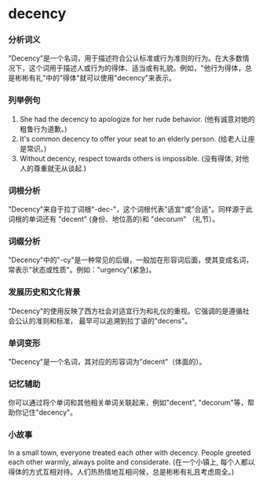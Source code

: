 # decency

### 分析词义

  

"Decency"是一个名词，用于描述符合公认标准或行为准则的行为。在大多数情况下，这个词用于描述人或行为的得体、适当或有礼貌。例如，"他行为得体，总是彬彬有礼"中的"得体"就可以使用"decency"来表示。

  

### 列举例句

  

1.  She had the decency to apologize for her rude behavior. (他有诚意对她的粗鲁行为道歉。)
2.  It's common decency to offer your seat to an elderly person. (给老人让座是常识。)
3.  Without decency, respect towards others is impossible. (没有得体, 对他人的尊重就无从谈起.)

  

### 词根分析

  

"Decency"来自于拉丁词根"-dec-"，这个词根代表"适宜"或"合适"。同样源于此词根的单词还有 "decent" (身份、地位高的)和 "decorum" （礼节）。

  

### 词缀分析

  

"Decency"中的"-cy"是一种常见的后缀，一般加在形容词后面，使其变成名词，常表示"状态或性质"。例如："urgency"(紧急)。

  

### 发展历史和文化背景

  

"Decency"的使用反映了西方社会对适宜行为和礼仪的重视。它强调的是遵循社会公认的准则和标准， 最早可以追溯到拉丁语的"decens"。

  

### 单词变形

  

"Decency"是一个名词，其对应的形容词为"decent"（体面的）。

  

### 记忆辅助

  

你可以通过将个单词和其他相关单词关联起来，例如"decent", "decorum"等，帮助你记住"decency"。

  

### 小故事

  

In a small town, everyone treated each other with decency. People greeted each other warmly, always polite and considerate. (在一个小镇上, 每个人都以得体的方式互相对待。人们热热情地互相问候，总是彬彬有礼且考虑周全。)
